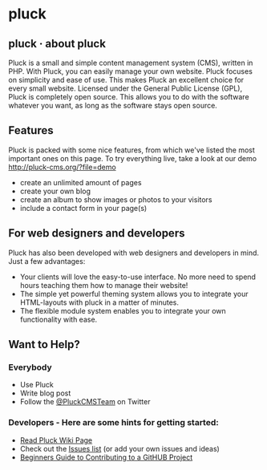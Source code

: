 pluck
=====

## pluck · about pluck

Pluck is a small and simple content management system (CMS), written in PHP. With Pluck, you can easily manage your own website. Pluck focuses on simplicity and ease of use. This makes Pluck an excellent choice for every small website. Licensed under the General Public License (GPL), Pluck is completely open source. This allows you to do with the software whatever you want, as long as the software stays open source.

## Features

Pluck is packed with some nice features, from which we've listed the most important ones on this page. To try everything live, take a look at our demo http://pluck-cms.org/?file=demo

- create an unlimited amount of pages
- create your own blog
- create an album to show images or photos to your visitors
- include a contact form in your page(s)

## For web designers and developers

Pluck has also been developed with web designers and developers in mind. Just a few advantages:

- Your clients will love the easy-to-use interface. No more need to spend hours teaching them how to manage their website!
- The simple yet powerful theming system allows you to integrate your HTML-layouts with pluck in a matter of minutes.
- The flexible module system enables you to integrate your own functionality with ease.

## Want to Help?
### Everybody
- Use Pluck
- Write blog post
- Follow the [@PluckCMSTeam](https://twitter.com/PluckCMSTeam) on Twitter
    
### Developers - Here are some hints for getting started:
- [Read Pluck Wiki Page](https://github.com/pluck-cms/pluck/wiki)
- Check out the [Issues list](https://github.com/pluck-cms/pluck/issues) (or add your own issues and ideas)
- [Beginners Guide to Contributing to a GitHUB Project](http://akrabat.com/the-beginners-guide-to-contributing-to-a-github-project/)

